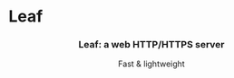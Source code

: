 # Leaf

<h3 align="center" style="text-align:center;">
	Leaf: a web HTTP/HTTPS server
</h3>
<p align="center">
	Fast & lightweight
</p>
